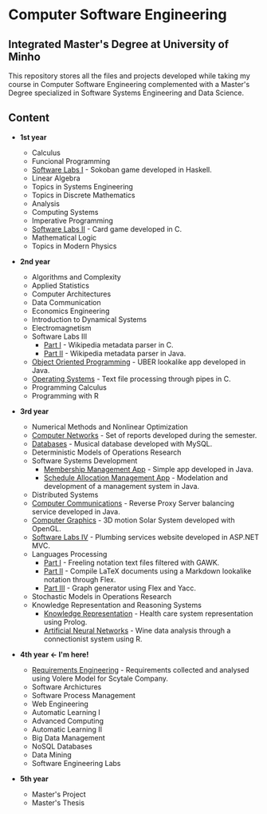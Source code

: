 # Computer Software Engineering 

## Integrated Master's Degree at University of Minho

This repository stores all the files and projects developed while taking my course in Computer Software Engineering complemented with a Master's Degree specialized in Software Systems Engineering and Data Science.

## Content

* **1st year**
  - Calculus
  - Funcional Programming
  - [Software Labs I](https://github.com/VitorPeixoto97/Sokoban) - Sokoban game developed in Haskell.
  - Linear Algebra
  - Topics in Systems Engineering
  - Topics in Discrete Mathematics
  - Analysis
  - Computing Systems
  - Imperative Programming
  - [Software Labs II](https://github.com/VitorPeixoto/Big-Two) - Card game developed in C.
  - Mathematical Logic
  - Topics in Modern Physics

* **2nd year**
  - Algorithms and Complexity
  - Applied Statistics
  - Computer Architectures
  - Data Communication
  - Economics Engineering
  - Introduction to Dynamical Systems
  - Electromagnetism
  - Software Labs III
    - [Part I](https://github.com/VitorPeixoto97/Wikipedia-Parser-I) - Wikipedia metadata parser in C.
    - [Part II](https://github.com/VitorPeixoto97/Wikipedia-Parser-II) - Wikipedia metadata parser in Java.
  - [Object Oriented Programming](https://github.com/VitorPeixoto97/UMeR) - UBER lookalike app developed in Java.
  - [Operating Systems](https://github.com/VitorPeixoto97/Notebook-Processor) - Text file processing through pipes in C.
  - Programming Calculus
  - Programming with R

* **3rd year**
  - Numerical Methods and Nonlinear Optimization
  - [Computer Networks](https://github.com/VitorPeixoto97/Computer-Networking-Reports) - Set of reports developed during the semester.
  - [Databases](https://github.com/VitorPeixoto97/MuDBa) - Musical database developed with MySQL.
  - Deterministic Models of Operations Research
  - Software Systems Development
    - [Membership Management App](https://github.com/VitorPeixoto97/) - Simple app developed in Java.
    - [Schedule Allocation Management App](https://github.com/VitorPeixoto97/Schedule-Allocation-Management) - Modelation and development of a management system in Java.
  - Distributed Systems
  - [Computer Communications](https://github.com/VitorPeixoto97/Reverse-Proxy-Server) - Reverse Proxy Server balancing service developed in Java.
  - [Computer Graphics](https://github.com/VitorPeixoto97/Solar-System) - 3D motion Solar System developed with OpenGL.
  - [Software Labs IV](https://github.com/VitorPeixoto97/Antonio-Canalizador) - Plumbing services website developed in ASP.NET MVC.
  - Languages Processing
    - [Part I](https://github.com/VitorPeixoto97/GAWK-Text-Filter) - Freeling notation text files filtered with GAWK.
    - [Part II](https://github.com/VitorPeixoto97/Markdown-Lookalike-Notation) - Compile LaTeX documents using a Markdown lookalike notation through Flex.
    - [Part III](https://github.com/VitorPeixoto97/Graph-Generator) - Graph generator using Flex and Yacc.
  - Stochastic Models in Operations Research
  - Knowledge Representation and Reasoning Systems
    - [Knowledge Representation](https://github.com/VitorPeixoto97/Health-Care-Knowledge-Representation) - Health care system representation using Prolog.
    - [Artificial Neural Networks](https://github.com/VitorPeixoto97/Artificial-Neural-Networks) - Wine data analysis through a connectionist system using R.

* **4th year  ← I'm here!**
  - [Requirements Engineering](https://github.com/diisnc/Credit_Risk_Analysis_1819) - Requirements collected and analysed using Volere Model for Scytale Company.
  - Software Archictures
  - Software Process Management
  - Web Engineering
  - Automatic Learning I
  - Advanced Computing
  - Automatic Learning II
  - Big Data Management
  - NoSQL Databases
  - Data Mining
  - Software Engineering Labs
  
* **5th year**
  - Master's Project
  - Master's Thesis
